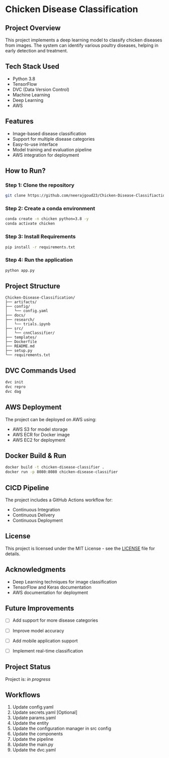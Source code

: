 # Chicken Disease Classification

## Project Overview
This project implements a deep learning model to classify chicken diseases from images. The system can identify various poultry diseases, helping in early detection and treatment.

## Tech Stack Used
* Python 3.8
* TensorFlow
* DVC (Data Version Control)
* Machine Learning
* Deep Learning
* AWS

## Features
- Image-based disease classification
- Support for multiple disease categories
- Easy-to-use interface
- Model training and evaluation pipeline
- AWS integration for deployment

## How to Run?

### Step 1: Clone the repository
```bash
git clone https://github.com/neerajgoud23/Chicken-Disease-Classifiaction-Project.git
```

### Step 2: Create a conda environment
```bash
conda create -n chicken python=3.8 -y
conda activate chicken
```

### Step 3: Install Requirements
```bash
pip install -r requirements.txt
```

### Step 4: Run the application
```bash
python app.py
```

## Project Structure
```
Chicken-Disease-Classification/
├── artifacts/
├── config/
│   └── config.yaml
├── docs/
├── research/
│   └── trials.ipynb
├── src/
│   └── cnnClassifier/
├── templates/
├── Dockerfile
├── README.md
├── setup.py
└── requirements.txt
```

## DVC Commands Used
```bash
dvc init
dvc repro
dvc dag
```

## AWS Deployment
The project can be deployed on AWS using:
- AWS S3 for model storage
- AWS ECR for Docker image
- AWS EC2 for deployment

## Docker Build & Run
```bash
docker build -t chicken-disease-classifier .
docker run -p 8080:8080 chicken-disease-classifier
```

## CICD Pipeline
The project includes a GitHub Actions workflow for:
- Continuous Integration
- Continuous Delivery
- Continuous Deployment

## License
This project is licensed under the MIT License - see the [LICENSE](LICENSE) file for details.

## Acknowledgments
* Deep Learning techniques for image classification
* TensorFlow and Keras documentation
* AWS documentation for deployment



## Future Improvements
- [ ] Add support for more disease categories
- [ ] Improve model accuracy
- [ ] Add mobile application support
- [ ] Implement real-time classification



## Project Status
Project is: _in progress_


## Workflows

1. Update config.yaml
2. Update secrets.yaml [Optional]
3. Update params.yaml
4. Update the entity
5. Update the configuration manager in src config
6. Update the components
7. Update the pipeline 
8. Update the main.py
9. Update the dvc.yaml